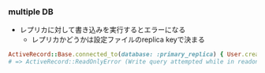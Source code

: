 ### multiple DB

* レプリカに対して書き込みを実行するとエラーになる
  * レプリカかどうかは設定ファイルのreplica keyで決まる

```ruby
ActiveRecord::Base.connected_to(database: :primary_replica) { User.create! }
# => ActiveRecord::ReadOnlyError (Write query attempted while in readonly mode: INSERT INTO "users" ("created_at", "updated_at") VALUES (?, ?))
```
